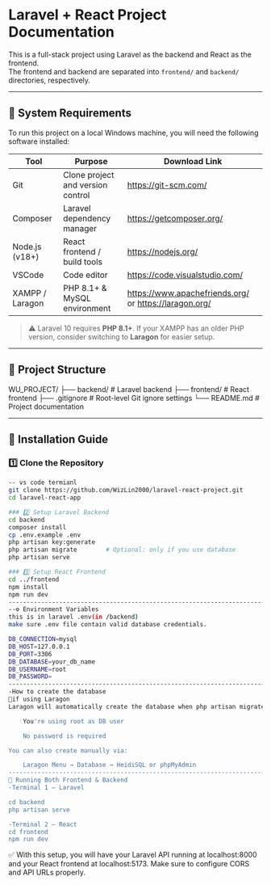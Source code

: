 # Laravel + React Project Documentation

This is a full-stack project using Laravel as the backend and React as the frontend.  
The frontend and backend are separated into `frontend/` and `backend/` directories, respectively.

---

## 🔧 System Requirements

To run this project on a local Windows machine, you will need the following software installed:

| Tool              | Purpose                          | Download Link                      |
|-------------------|----------------------------------|------------------------------------|
| Git               | Clone project and version control| https://git-scm.com/               |
| Composer          | Laravel dependency manager       | https://getcomposer.org/           |
| Node.js (v18+)    | React frontend / build tools     | https://nodejs.org/                |
| VSCode            | Code editor                      | https://code.visualstudio.com/     |
| XAMPP / Laragon   | PHP 8.1+ & MySQL environment     | https://www.apachefriends.org/ or https://laragon.org/ |

> ⚠️ Laravel 10 requires **PHP 8.1+**. If your XAMPP has an older PHP version, consider switching to **Laragon** for easier setup.

---

## 📁 Project Structure
WU_PROJECT/
├── backend/ # Laravel backend
├── frontend/ # React frontend
├── .gitignore # Root-level Git ignore settings
└── README.md # Project documentation

---

## 🚀 Installation Guide

### 1️⃣ Clone the Repository
```bash
-- vs code termianl
git clone https://github.com/WizLin2000/laravel-react-project.git
cd laravel-react-app

### 2️⃣ Setup Laravel Backend
cd backend
composer install
cp .env.example .env
php artisan key:generate
php artisan migrate        # Optional: only if you use database
php artisan serve 

### 3️⃣ Setup React Frontend
cd ../frontend
npm install
npm run dev   
--------------------------------------------------------------------------
--⚙️ Environment Variables
this is in laravel .env(in /backend)
make sure .env file contain valid database credentials.

DB_CONNECTION=mysql
DB_HOST=127.0.0.1
DB_PORT=3306
DB_DATABASE=your_db_name
DB_USERNAME=root
DB_PASSWORD=
---------------------------------------------------------------------------
-How to create the database
🔸if using Laragon
Laragon will automatically create the database when php artisan migrate is run, as long as:

    You're using root as DB user

    No password is required

You can also create manually via:

    Laragon Menu → Database → HeidiSQL or phpMyAdmin
-----------------------------------------------------------------------------
🔁 Running Both Frontend & Backend
-Terminal 1 – Laravel

cd backend
php artisan serve

-Terminal 2 – React
cd frontend
npm run dev
```
✅ With this setup, you will have your Laravel API running at localhost:8000 and your React frontend at localhost:5173. Make sure to configure CORS and API URLs properly.